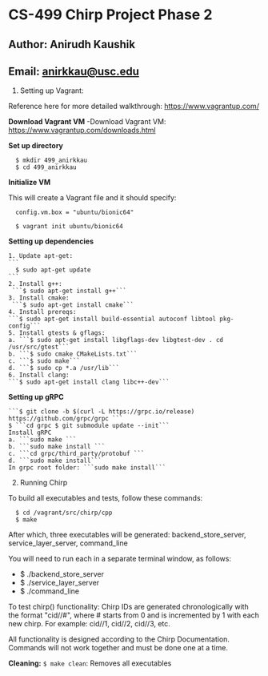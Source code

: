 # CS-499 Chirp Project Phase 2

## Author: Anirudh Kaushik
## Email: anirkkau@usc.edu

1) Setting up Vagrant:

  Reference here for more detailed walkthrough: https://www.vagrantup.com/ 

  **Download Vagrant VM**
  -Download Vagrant VM: https://www.vagrantup.com/downloads.html

  **Set up directory**

  ```
    $ mkdir 499_anirkkau
    $ cd 499_anirkkau
  ```

  **Initialize VM**

  This will create a Vagrant file and it should specify:
  ```
    config.vm.box = "ubuntu/bionic64"
  ```

  ```
    $ vagrant init ubuntu/bionic64
  ```

  **Setting up dependencies**

    1. Update apt-get: 
    ```
      $ sudo apt-get update
    ```
    2. Install g++:
     ```$ sudo apt-get install g++```
    3. Install cmake:
     ```$ sudo apt-get install cmake```
    4. Install prereqs: 
    ```$ sudo apt-get install build-essential autoconf libtool pkg-config```
    5. Install gtests & gflags:
    a. ```$ sudo apt-get install libgflags-dev libgtest-dev . cd /usr/src/gtest``` 
    b. ```$ sudo cmake CMakeLists.txt``` 
    c. ```$ sudo make``` 
    d. ```$ sudo cp *.a /usr/lib```
    6. Install clang: 
    ```$ sudo apt-get install clang libc++-dev```

**Setting up gRPC**

    ```$ git clone -b $(curl -L https://grpc.io/release) https://github.com/grpc/grpc ```
    $ ```cd grpc $ git submodule update --init```
    Install gRPC 
    a. ```sudo make ```
    b. ```sudo make install ```
    c. ```cd grpc/third_party/protobuf ```
    d. ```sudo make install```
    In grpc root folder: ```sudo make install```


2) Running Chirp

  To build all executables and tests, follow these commands:
  ```
    $ cd /vagrant/src/chirp/cpp
    $ make
  ```

  After which, three executables will be generated: backend_store_server, service_layer_server, command_line

  You will need to run each in a separate terminal window, as follows:
  - $ ./backend_store_server
  - $ ./service_layer_server
  - $ ./command_line <flags>

  To test chirp() functionality:
  Chirp IDs are generated chronologically with the format "cid//#",
  where # starts from 0 and is incremented by 1 with each new chirp.
  For example: cid//1, cid//2, cid//3, etc.

  All functionality is designed according to the Chirp Documentation. Commands will not work together and must be done one at a time.
   
**Cleaning:**
```$ make clean```: Removes all executables
